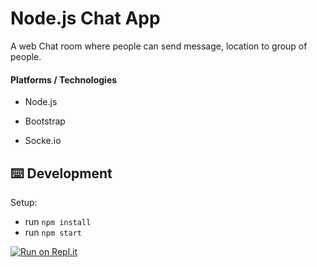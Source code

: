 # Node.js Chat App

A web Chat room where people can send message, location to group of people.

<!-- [(◔‿◔)!☞ Live Demo](https://chatapp.vivekdomadia.engineer/) -->

#### Platforms / Technologies

* Node.js

* Bootstrap

* Socke.io

## ⌨️ Development

Setup:

- run `npm install`
- run `npm start`



[![Run on Repl.it](https://repl.it/badge/github/VivekDomadia/nodejs-chat-app)](https://repl.it/github/VivekDomadia/nodejs-chat-app)



